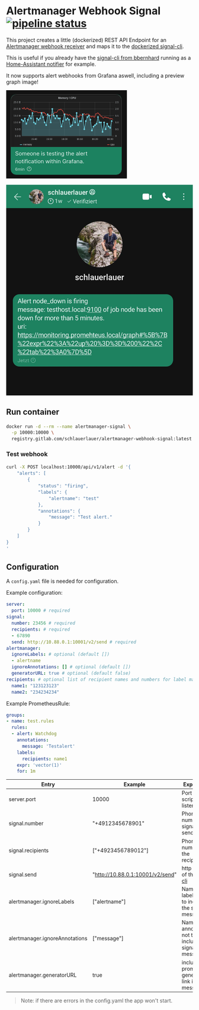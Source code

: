 # Alertmanager Webhook Signal [![pipeline status](https://gitlab.com/schlauerlauer/alertmanager-webhook-signal/badges/main/pipeline.svg)](https://gitlab.com/schlauerlauer/alertmanager-webhook-signal/-/commits/main)

This project creates a little (dockerized) REST API Endpoint for an [Alertmanager webhook receiver](https://prometheus.io/docs/alerting/latest/configuration/#webhook_config)
and maps it to the [dockerized signal-cli](https://github.com/bbernhard/signal-cli-rest-api).

This is useful if you already have the [signal-cli from bbernhard](https://github.com/bbernhard/signal-cli-rest-api) running as a [Home-Assistant notifier](https://www.home-assistant.io/integrations/signal_messenger/) for example.

It now supports alert webhooks from Grafana aswell, including a preview graph image!

![grafana](media/grafana.png)

![alertmanager](media/alertmanager.jpg)

## Run container

```bash
docker run -d --rm --name alertmanager-signal \
  -p 10000:10000 \
  registry.gitlab.com/schlauerlauer/alertmanager-webhook-signal:latest
```

### Test webhook

```bash
curl -X POST localhost:10000/api/v1/alert -d '{
    "alerts": [
        {
            "status": "firing",
            "labels": {
                "alertname": "test"
            },
            "annotations": {
                "message": "Test alert."
            }
        }
    ]
}
'
```

## Configuration

A `config.yaml` file is needed for configuration.

Example configuration:

```yaml
server:
  port: 10000 # required
signal:
  number: 23456 # required
  recipients: # required
  - 67890
  send: http://10.88.0.1:10001/v2/send # required
alertmanager:
  ignoreLabels: # optional (default [])
  - alertname
  ignoreAnnotations: [] # optional (default [])
  generatorURL: true # optional (default false)
recipients: # optional list of recipient names and numbers for label matching
  name1: "123123123"
  name2: "234234234"
```

Example PrometheusRule:

```yaml
groups:
- name: test.rules
  rules:
  - alert: Watchdog
    annotations:
      message: 'Testalert'
    labels:
      recipients: name1
    expr: 'vector(1)'
    for: 1m
```

Entry | Example | Explanation | Required
-|-|-|-
server.port | 10000 | Port the script should listen on | yes
signal.number | "+4912345678901" | Phone number of signal cli sender | yes
signal.recipients | ["+4923456789012"] | Phone number(s) of the recipients | yes
signal.send | "http://10.88.0.1:10001/v2/send" | http endpoint of the [signal cli](https://github.com/bbernhard/signal-cli-rest-api) | yes
alertmanager.ignoreLabels | ["alertname"] | Name of label(s) not to include in the signal message | no
alertmanager.ignoreAnnotations | ["message"] | Name of annotation(s) not to include in the signal message | no
alertmanager.generatorURL | true | include prometheus generator link in signal message | no

> Note: if there are errors in the config.yaml the app won't start.
